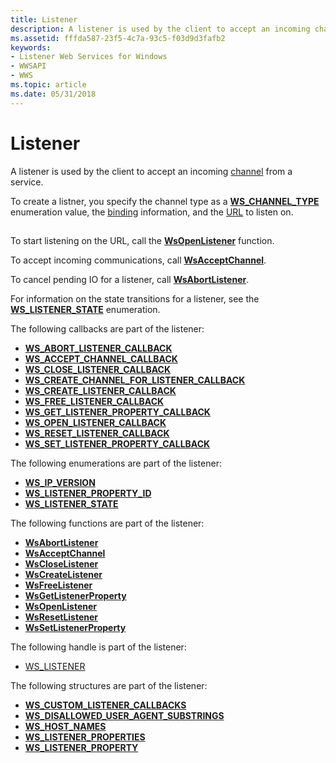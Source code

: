 ```yaml
---
title: Listener
description: A listener is used by the client to accept an incoming channel from a service.
ms.assetid: fffda587-23f5-4c7a-93c5-f03d9d3fafb2
keywords:
- Listener Web Services for Windows
- WWSAPI
- WWS
ms.topic: article
ms.date: 05/31/2018
---
```


# Listener

A listener is used by the client to accept an incoming [channel](channel.md) from a service.

To create a listner, you specify the channel type as a [**WS\_CHANNEL\_TYPE**](/windows/desktop/api/WebServices/ne-webservices-ws_channel_type) enumeration value, the [binding](binding.md) information, and the [URL](url.md) to listen on.

## 

To start listening on the URL, call the [**WsOpenListener**](/windows/desktop/api/WebServices/nf-webservices-wsopenlistener) function.

To accept incoming communications, call [**WsAcceptChannel**](/windows/desktop/api/WebServices/nf-webservices-wsacceptchannel).

To cancel pending IO for a listener, call [**WsAbortListener**](/windows/desktop/api/WebServices/nf-webservices-wsabortlistener).

For information on the state transitions for a listener, see the [**WS\_LISTENER\_STATE**](/windows/desktop/api/WebServices/ne-webservices-ws_listener_state) enumeration.

The following callbacks are part of the listener:

-   [**WS\_ABORT\_LISTENER\_CALLBACK**](/windows/desktop/api/WebServices/nc-webservices-ws_abort_listener_callback)
-   [**WS\_ACCEPT\_CHANNEL\_CALLBACK**](/windows/desktop/api/WebServices/nc-webservices-ws_accept_channel_callback)
-   [**WS\_CLOSE\_LISTENER\_CALLBACK**](/windows/desktop/api/WebServices/nc-webservices-ws_close_listener_callback)
-   [**WS\_CREATE\_CHANNEL\_FOR\_LISTENER\_CALLBACK**](/windows/desktop/api/WebServices/nc-webservices-ws_create_channel_for_listener_callback)
-   [**WS\_CREATE\_LISTENER\_CALLBACK**](/windows/desktop/api/WebServices/nc-webservices-ws_create_listener_callback)
-   [**WS\_FREE\_LISTENER\_CALLBACK**](/windows/desktop/api/WebServices/nc-webservices-ws_free_listener_callback)
-   [**WS\_GET\_LISTENER\_PROPERTY\_CALLBACK**](/windows/desktop/api/WebServices/nc-webservices-ws_get_listener_property_callback)
-   [**WS\_OPEN\_LISTENER\_CALLBACK**](/windows/desktop/api/WebServices/nc-webservices-ws_open_listener_callback)
-   [**WS\_RESET\_LISTENER\_CALLBACK**](/windows/desktop/api/WebServices/nc-webservices-ws_reset_listener_callback)
-   [**WS\_SET\_LISTENER\_PROPERTY\_CALLBACK**](/windows/desktop/api/WebServices/nc-webservices-ws_set_listener_property_callback)

The following enumerations are part of the listener:

-   [**WS\_IP\_VERSION**](/windows/desktop/api/WebServices/ne-webservices-ws_ip_version)
-   [**WS\_LISTENER\_PROPERTY\_ID**](/windows/desktop/api/WebServices/ne-webservices-ws_listener_property_id)
-   [**WS\_LISTENER\_STATE**](/windows/desktop/api/WebServices/ne-webservices-ws_listener_state)

The following functions are part of the listener:

-   [**WsAbortListener**](/windows/desktop/api/WebServices/nf-webservices-wsabortlistener)
-   [**WsAcceptChannel**](/windows/desktop/api/WebServices/nf-webservices-wsacceptchannel)
-   [**WsCloseListener**](/windows/desktop/api/WebServices/nf-webservices-wscloselistener)
-   [**WsCreateListener**](/windows/desktop/api/WebServices/nf-webservices-wscreatelistener)
-   [**WsFreeListener**](/windows/desktop/api/WebServices/nf-webservices-wsfreelistener)
-   [**WsGetListenerProperty**](/windows/desktop/api/WebServices/nf-webservices-wsgetlistenerproperty)
-   [**WsOpenListener**](/windows/desktop/api/WebServices/nf-webservices-wsopenlistener)
-   [**WsResetListener**](/windows/desktop/api/WebServices/nf-webservices-wsresetlistener)
-   [**WsSetListenerProperty**](/windows/desktop/api/WebServices/nf-webservices-wssetlistenerproperty)

The following handle is part of the listener:

-   [WS\_LISTENER](ws-listener.md)

The following structures are part of the listener:

-   [**WS\_CUSTOM\_LISTENER\_CALLBACKS**](/windows/desktop/api/WebServices/ns-webservices-ws_custom_listener_callbacks)
-   [**WS\_DISALLOWED\_USER\_AGENT\_SUBSTRINGS**](/windows/desktop/api/WebServices/ns-webservices-ws_disallowed_user_agent_substrings)
-   [**WS\_HOST\_NAMES**](/windows/desktop/api/WebServices/ns-webservices-ws_host_names)
-   [**WS\_LISTENER\_PROPERTIES**](/windows/desktop/api/WebServices/ns-webservices-ws_listener_properties)
-   [**WS\_LISTENER\_PROPERTY**](/windows/desktop/api/WebServices/ns-webservices-ws_listener_property)

 

 




